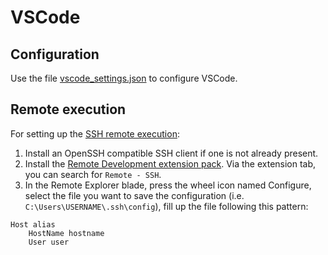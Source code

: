 # VSCode

## Configuration

Use the file [vscode_settings.json](vscode_settings.json) to configure VSCode.

## Remote execution

For setting up the [SSH remote execution](https://code.visualstudio.com/docs/remote/ssh):

1. Install an OpenSSH compatible SSH client if one is not already present.
1. Install the [Remote Development extension pack](https://aka.ms/vscode-remote/download/extension). Via the extension tab, you can search for `Remote - SSH`.
1. In the Remote Explorer blade, press the wheel icon named Configure, select the file you want to save the configuration (i.e. `C:\Users\USERNAME\.ssh\config`), fill up the file following this pattern:

```
Host alias
    HostName hostname
    User user
```

